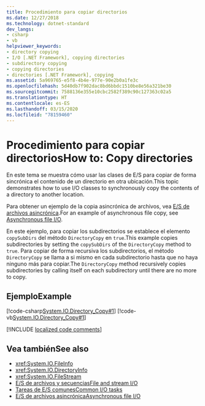 ```yaml
---
title: Procedimiento para copiar directorios
ms.date: 12/27/2018
ms.technology: dotnet-standard
dev_langs:
- csharp
- vb
helpviewer_keywords:
- directory copying
- I/O [.NET Framework], copying directories
- subdirectory copying
- copying directories
- directories [.NET Framework], copying
ms.assetid: 5a969765-e5f8-4b4e-977e-90e2b0a1fe3c
ms.openlocfilehash: 5d40db7f902dac8bd6bbdc1510be8e56a321be30
ms.sourcegitcommit: 7588136e355e10cbc2582f389c90c127363c02a5
ms.translationtype: HT
ms.contentlocale: es-ES
ms.lasthandoff: 03/15/2020
ms.locfileid: "78159460"
---
```

# <a name="how-to-copy-directories"></a><span data-ttu-id="db1f5-102">Procedimiento para copiar directorios</span><span class="sxs-lookup"><span data-stu-id="db1f5-102">How to: Copy directories</span></span>
<span data-ttu-id="db1f5-103">En este tema se muestra cómo usar las clases de E/S para copiar de forma sincrónica el contenido de un directorio en otra ubicación.</span><span class="sxs-lookup"><span data-stu-id="db1f5-103">This topic demonstrates how to use I/O classes to synchronously copy the contents of a directory to another location.</span></span>

<span data-ttu-id="db1f5-104">Para obtener un ejemplo de la copia asincrónica de archivos, vea [E/S de archivos asincrónica](../../../docs/standard/io/asynchronous-file-i-o.md).</span><span class="sxs-lookup"><span data-stu-id="db1f5-104">For an example of asynchronous file copy, see [Asynchronous file I/O](../../../docs/standard/io/asynchronous-file-i-o.md).</span></span>

<span data-ttu-id="db1f5-105">En este ejemplo, para copiar los subdirectorios se establece el elemento `copySubDirs` del método `DirectoryCopy` en `true`.</span><span class="sxs-lookup"><span data-stu-id="db1f5-105">This example copies subdirectories by setting the `copySubDirs` of the `DirectoryCopy` method to `true`.</span></span> <span data-ttu-id="db1f5-106">Para copiar de forma recursiva los subdirectorios, el método `DirectoryCopy` se llama a si mismo en cada subdirectorio hasta que no haya ninguno más para copiar.</span><span class="sxs-lookup"><span data-stu-id="db1f5-106">The `DirectoryCopy` method recursively copies subdirectories by calling itself on each subdirectory until there are no more to copy.</span></span>  
  
## <a name="example"></a><span data-ttu-id="db1f5-107">Ejemplo</span><span class="sxs-lookup"><span data-stu-id="db1f5-107">Example</span></span>  
 [!code-csharp[System.IO.Directory_Copy#1](../../../samples/snippets/csharp/VS_Snippets_CLR_System/system.IO.Directory_Copy/cs/program.cs#1)]
 [!code-vb[System.IO.Directory_Copy#1](../../../samples/snippets/visualbasic/VS_Snippets_CLR_System/system.IO.Directory_Copy/vb/Program.vb#1)]  
  
[!INCLUDE [localized code comments](../../../includes/code-comments-loc.md)]

## <a name="see-also"></a><span data-ttu-id="db1f5-108">Vea también</span><span class="sxs-lookup"><span data-stu-id="db1f5-108">See also</span></span>

- <xref:System.IO.FileInfo>
- <xref:System.IO.DirectoryInfo>
- <xref:System.IO.FileStream>
- [<span data-ttu-id="db1f5-109">E/S de archivos y secuencias</span><span class="sxs-lookup"><span data-stu-id="db1f5-109">File and stream I/O</span></span>](../../../docs/standard/io/index.md)
- [<span data-ttu-id="db1f5-110">Tareas de E/S comunes</span><span class="sxs-lookup"><span data-stu-id="db1f5-110">Common I/O tasks</span></span>](../../../docs/standard/io/common-i-o-tasks.md)
- [<span data-ttu-id="db1f5-111">E/S de archivos asincrónica</span><span class="sxs-lookup"><span data-stu-id="db1f5-111">Asynchronous file I/O</span></span>](../../../docs/standard/io/asynchronous-file-i-o.md)
